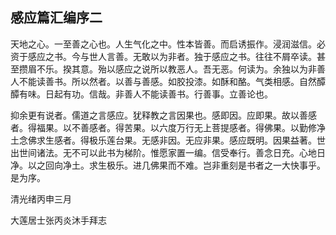 ## 感应篇汇编序二

天地之心。一至善之心也。人生气化之中。性本皆善。而启诱振作。浸润滋信。必资于感应之书。今与世人言善。无敢以为非者。独于感应之书。往往不屑卒读。甚至攒眉不乐。揆其意。殆以感应之说所以教恶人。吾无恶。何读为。余独以为非善人不能读善书。所以然者。以善与善感。如胶投漆。如酥和酪。气类相感。自然醰醰有味。日起有功。信哉。非善人不能读善书。行善事。立善论也。

抑余更有说者。儒道之言感应。犹释教之言因果也。感即因。应即果。故以善感者。得福果。以不善感者。得苦果。以六度万行无上菩提感者。得佛果。以勤修净土念佛求生感者。得极乐莲台果。无感非因。无应非果。感应既明。因果益著。世出世间诸法。无不可以此书为梯阶。惟愿家置一编。信受奉行。善念日充。心地日净。以之回向净土。求生极乐。进几佛果而不难。岂非重刻是书者之一大快事乎。是为序。

清光绪丙申三月

大莲居士张丙炎沐手拜志